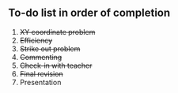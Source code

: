 To-do list in order of completion
-

1. ~~XY coordinate problem~~
2. ~~Efficiency~~
3. ~~Strike out problem~~
4. ~~Commenting~~
5. ~~Check-in with teacher~~
6. ~~Final revision~~
7. Presentation
